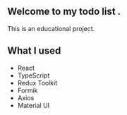 ## Welcome to my todo list .
This is an educational project.

## What I used

* React
* TypeScript
* Redux Toolkit
* Formik
* Axios
* Material UI